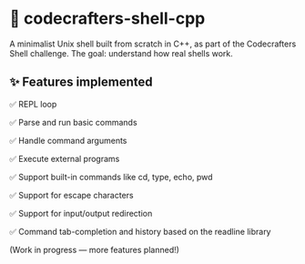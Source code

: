 ﻿# ﻿🐚 codecrafters-shell-cpp
 
A minimalist Unix shell built from scratch in C++, as part of the Codecrafters Shell challenge.
The goal: understand how real shells work.

## ✨ Features implemented

✅ REPL loop

✅ Parse and run basic commands

✅ Handle command arguments

✅ Execute external programs

✅ Support built-in commands like cd, type, echo, pwd

✅ Support for escape characters

✅ Support for input/output redirection

✅ Command tab-completion and history based on the readline library

(Work in progress — more features planned!)


